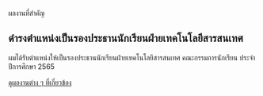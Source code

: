 ผลงานที่สำคัญ
## ดำรงตำแหน่งเป็นรองประธานนักเรียนฝ่ายเทคโนโลยีสารสนเทศ

ผมได้รับตำแหน่งให้เป็นรองประธานนักเรียนฝ่ายเทคโนโลยีสารสนเทศ คณะกรรมการนักเรียน ประจำปีการศึกษา 2565

[ดูผลงานต่าง ๆ ที่เกี่ยวข้อง](/projects)
